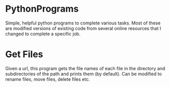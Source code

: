 # PythonPrograms
Simple, helpful python programs to complete various tasks. Most of these are modified versions of existing code from several online resources that I changed to complete a specific job. 

# Get Files
Given a url, this program gets the file names of each file in the directory and subdirectories of the path and prints them (by default).
Can be modified to rename files, move files, delete files etc.
